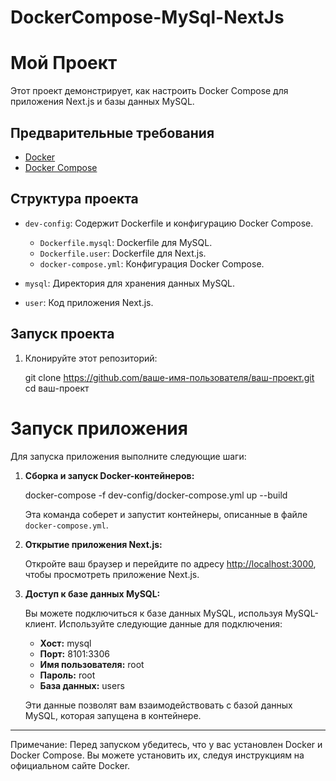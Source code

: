 # DockerCompose-MySql-NextJs
# Мой Проект

Этот проект демонстрирует, как настроить Docker Compose для приложения Next.js и базы данных MySQL.

## Предварительные требования

- [Docker](https://docs.docker.com/get-docker/)
- [Docker Compose](https://docs.docker.com/compose/install/)

## Структура проекта

- `dev-config`: Содержит Dockerfile и конфигурацию Docker Compose.
  - `Dockerfile.mysql`: Dockerfile для MySQL.
  - `Dockerfile.user`: Dockerfile для Next.js.
  - `docker-compose.yml`: Конфигурация Docker Compose.

- `mysql`: Директория для хранения данных MySQL.

- `user`: Код приложения Next.js.

## Запуск проекта

1. Клонируйте этот репозиторий:

   git clone https://github.com/ваше-имя-пользователя/ваш-проект.git
   cd ваш-проект

# Запуск приложения

Для запуска приложения выполните следующие шаги:

1. **Сборка и запуск Docker-контейнеров:**

    docker-compose -f dev-config/docker-compose.yml up --build

    Эта команда соберет и запустит контейнеры, описанные в файле `docker-compose.yml`.

2. **Открытие приложения Next.js:**

    Откройте ваш браузер и перейдите по адресу [http://localhost:3000](http://localhost:3000), чтобы просмотреть приложение Next.js.

3. **Доступ к базе данных MySQL:**

    Вы можете подключиться к базе данных MySQL, используя MySQL-клиент. Используйте следующие данные для подключения:

    - **Хост:** mysql
    - **Порт:** 8101:3306
    - **Имя пользователя:** root
    - **Пароль:** root
    - **База данных:** users

   Эти данные позволят вам взаимодействовать с базой данных MySQL, которая запущена в контейнере.

---

Примечание: Перед запуском убедитесь, что у вас установлен Docker и Docker Compose. Вы можете установить их, следуя инструкциям на официальном сайте Docker.

